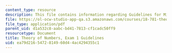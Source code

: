 ```yaml
---
content_type: resource
description: This file contains information regarding Guidelines for Midterm1.
file: https://ol-ocw-studio-app-qa.s3.amazonaws.com/courses/18-781-theory-of-numbers-spring-2012/ea79d2165472814960d44ac4294355c1_MIT18_781S12_guidelines.pdf
file_type: application/pdf
parent_uid: d1a532c8-aabc-bd41-7813-cf1cadc50ff9
resourcetype: Document
title: Theory of Numbers, Exam 1 Guidelines
uid: ea79d216-5472-8149-60d4-4ac4294355c1
---
```

